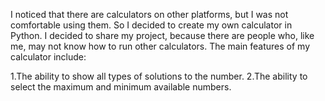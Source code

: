 I noticed that there are calculators on other platforms, but I was not comfortable using them. So I decided to create my own calculator in Python.
I decided to share my project, because there are people who, like me, may not know how to run other calculators. The main features of my calculator include:

1.The ability to show all types of solutions to the number.
2.The ability to select the maximum and minimum available numbers.
